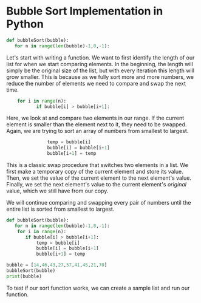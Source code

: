 # Bubble Sort Implementation in Python

```python
def bubbleSort(bubble):
   for n in range(len(bubble)-1,0,-1):
```

Let's start with writing a function. We want to first identify the length of our list for when we start comparing elements. In the beginning, the length will simply be the original size of the list, but with every iteration this length will grow smaller. This is because as we fully sort more and more numbers, we reduce the number of elements we need to compare and swap the next time.

```python
    for i in range(n):
           if bubble[i] > bubble[i+1]:
```

Here, we look at and compare two elements in our range. If the current element is smaller than the element next to it, they need to be swapped. Again, we are trying to sort an array of numbers from smallest to largest.

```python
               temp = bubble[i]
               bubble[i] = bubble[i+1]
               bubble[i+1] = temp
```

This is a classic swap procedure that switches two elements in a list. We first make a temporary copy of the current element and store its value. Then, we set the value of the current element to the next element's value. Finally, we set the next element's value to the current element's _original_ value, which we still have from our copy.

We will continue comparing and swapping every pair of numbers until the entire list is sorted from smallest to largest.

```python
def bubbleSort(bubble):
   for n in range(len(bubble)-1,0,-1):
    for i in range(n):
       if bubble[i] > bubble[i+1]:
           temp = bubble[i]
           bubble[i] = bubble[i+1]
           bubble[i+1] = temp

bubble = [14,46,43,27,57,41,45,21,70]
bubbleSort(bubble)
print(bubble)
```

To test if our sort function works, we can create a sample list and run our function.

